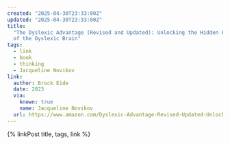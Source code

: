 ```yaml
---
created: "2025-04-30T23:33:00Z"
updated: "2025-04-30T23:33:00Z"
title:
  "The Dyslexic Advantage (Revised and Updated): Unlocking the Hidden Potential
  of the Dyslexic Brain"
tags:
  - link
  - book
  - thinking
  - Jacqueline Novikov
link:
  author: Brock Eide
  date: 2023
  via:
    known: true
    name: Jacqueline Novikov
  url: https://www.amazon.com/Dyslexic-Advantage-Revised-Updated-Unlocking-ebook/dp/B0B1BRHS6S
---
```


{% linkPost title, tags, link %}
